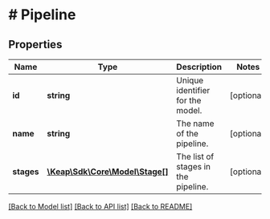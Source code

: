 # # Pipeline

## Properties

Name | Type | Description | Notes
------------ | ------------- | ------------- | -------------
**id** | **string** | Unique identifier for the model. | [optional]
**name** | **string** | The name of the pipeline. | [optional]
**stages** | [**\Keap\Sdk\Core\Model\Stage[]**](Stage.md) | The list of stages in the pipeline. | [optional]

[[Back to Model list]](../../README.md#models) [[Back to API list]](../../README.md#endpoints) [[Back to README]](../../README.md)
